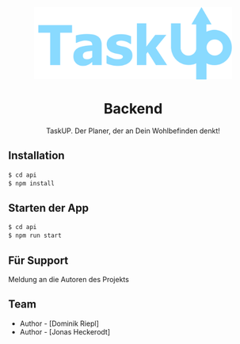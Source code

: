 <p align="center">
  <a href="https://github.com/terminatorhaas/TaskUpBackend" target="blank"><img src="/api/TaskUpLogo.png" width="400" alt="TU Logo" /></a>
</p>

  <h1 align="center"><strong>Backend</strong></h1>

  <p align="center">TaskUP. Der Planer, der an Dein Wohlbefinden denkt!</p>

## Installation

```bash
$ cd api
$ npm install
```

## Starten der App

```bash
$ cd api
$ npm run start
```

## Für Support

Meldung an die Autoren des Projekts

## Team

- Author - [Dominik Riepl]
- Author - [Jonas Heckerodt]

